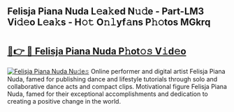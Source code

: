 ## Felisja Piana Nuda L𝚎a𝚔ed N𝚞𝚍e - Part-LM3 Vi𝚍𝚎o L𝚎a𝚔s - H𝚘𝚝 O𝚗𝚕yf𝚊ns P𝚑𝚘tos MGkrq

# <h2><a href="http://kf6s7wx.oniu.top/?m=Felisja+Piana+Nuda">🔗👉 🔴 Felisja Piana Nuda P𝚑ot𝚘𝚜 V𝚒d𝚎o</a></h2>

[![Felisja Piana Nuda Nu𝚍e𝚜](https://i.imgur.com/0qMVB7G.gif)](http://kf6s7wx.oniu.top/?m=Felisja+Piana+Nuda)
Online performer and digital artist Felisja Piana Nuda, famed for publishing dance and lifestyle tutorials through solo and collaborative dance acts and compact clips. Motivational figure Felisja Piana Nuda, famed for their exceptional accomplishments and dedication to creating a positive change in the world.  
